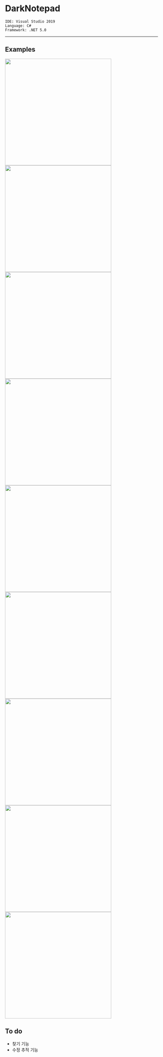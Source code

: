 # DarkNotepad

    IDE: Visual Studio 2019
    Language: C#
    Framework: .NET 5.0
<hr/>

## Examples
<img src="https://user-images.githubusercontent.com/62216628/120233769-8279d100-c291-11eb-8636-1d4a6853d688.png" width="350px"> <img src="https://user-images.githubusercontent.com/62216628/120233773-84dc2b00-c291-11eb-89c5-2f8b9f0bddc6.png" width="350px"> <img src="https://user-images.githubusercontent.com/62216628/120233776-860d5800-c291-11eb-843d-2db9515ac303.png" width="350px"> <img src="https://user-images.githubusercontent.com/62216628/120233779-873e8500-c291-11eb-9088-9a15607a8803.png" width="350px"> <img src="https://user-images.githubusercontent.com/62216628/120233780-87d71b80-c291-11eb-86a7-b8ee73467885.png" width="350px"> <img src="https://user-images.githubusercontent.com/62216628/120233782-87d71b80-c291-11eb-96b7-cc5cc022bfaf.png" width="350px"> <img src="https://user-images.githubusercontent.com/62216628/120233784-886fb200-c291-11eb-8013-1da340662e2b.png" width="350px"> <img src="https://user-images.githubusercontent.com/62216628/120233790-89a0df00-c291-11eb-96f1-7b3e91f3ee60.png" width="350px"> <img src="https://user-images.githubusercontent.com/62216628/120234075-26637c80-c292-11eb-9c2d-2b94d62004b0.png" width="350px">

## To do
+ 찾기 기능
+ 수정 추적 기능
